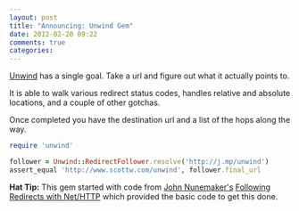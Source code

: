 ```yaml
---
layout: post
title: "Announcing: Unwind Gem"
date: 2012-02-20 09:22
comments: true
categories: 
---
```


[Unwind](https://github.com/scottwater/unwind) has a single goal. Take a url and figure out what it actually points to.

It is able to walk various redirect status codes, handles relative and absolute locations, and a couple of other gotchas. 

Once completed you have the destination url and a list of the hops along the way. 

``` ruby
require 'unwind'

follower = Unwind::RedirectFollower.resolve('http://j.mp/unwind')
assert_equal 'http://www.scottw.com/unwind', follower.final_url 
```

**Hat Tip:** This gem started with code from [John Nunemaker's](http://twitter.comjnunemaker) [Following Redirects with Net/HTTP](http://railstips.org/blog/archives/2009/03/04/following-redirects-with-nethttp/) which provided the basic code to get this done. 
